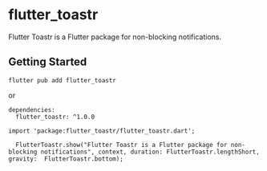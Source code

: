 # flutter_toastr

Flutter Toastr is a Flutter package for non-blocking notifications.

## Getting Started

``` flutter pub add flutter_toastr ```

or


```
dependencies:
  flutter_toastr: ^1.0.0

```

```
import 'package:flutter_toastr/flutter_toastr.dart';

  FlutterToastr.show("Flutter Toastr is a Flutter package for non-blocking notifications", context, duration: FlutterToastr.lengthShort, gravity:  FlutterToastr.bottom);
```
